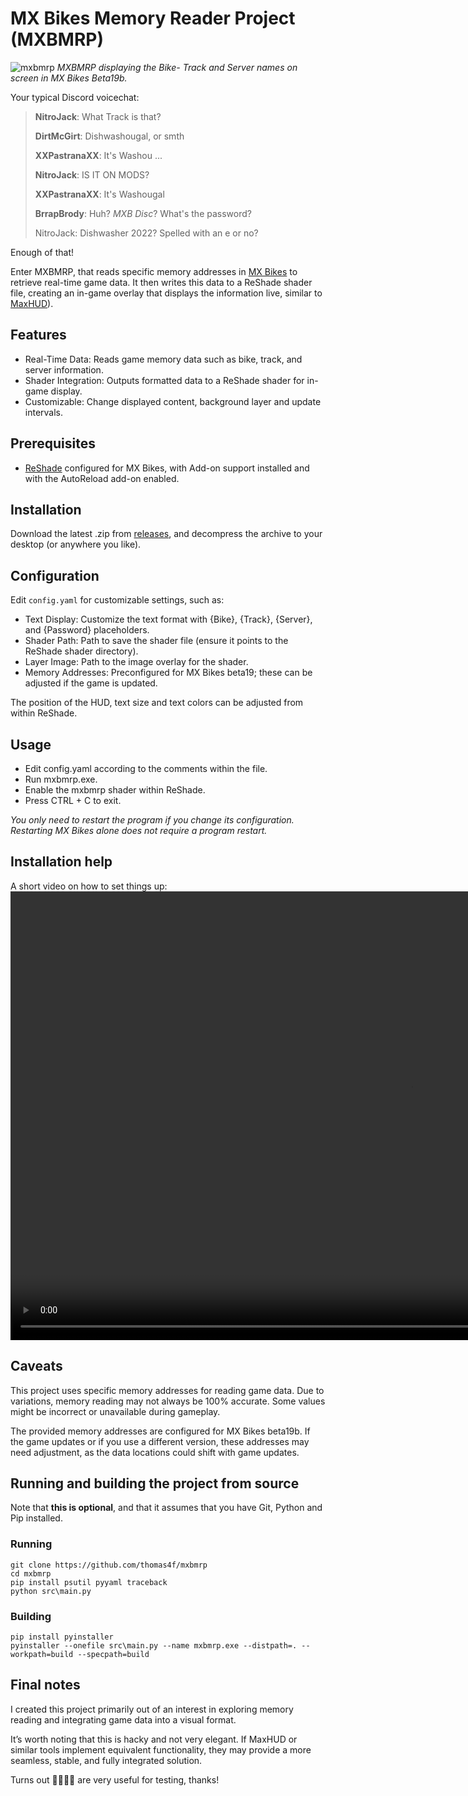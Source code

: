 # MX Bikes Memory Reader Project (MXBMRP)

![mxbmrp](https://github.com/user-attachments/assets/09dd7100-9938-471a-8c98-09d32ea1aad9)
*MXBMRP displaying the Bike- Track and Server names on screen in MX Bikes Beta19b.*

Your typical Discord voicechat:

> **NitroJack**: What Track is that?
>
> **DirtMcGirt**: Dishwashougal, or smth
>
> **XXPastranaXX**: It's Washou ...
>
> **NitroJack**: IS IT ON MODS?
>
> **XXPastranaXX**: It's Washougal
>
> **BrrapBrody**: Huh? *MXB Disc*? What's the password?
>
> NitroJack: Dishwasher 2022? Spelled with an e or no?

Enough of that!

Enter MXBMRP, that reads specific memory addresses in [MX Bikes](https://mx-bikes.com/) to retrieve real-time game data. It then writes this data to a ReShade shader file, creating an in-game overlay that displays the information live, similar to [MaxHUD](http://forum.mx-bikes.com/index.php?topic=180.0)).

## Features
 - Real-Time Data: Reads game memory data such as bike, track, and server information.
 - Shader Integration: Outputs formatted data to a ReShade shader for in-game display.
 - Customizable: Change displayed content, background layer and update intervals.

## Prerequisites
 - [ReShade](https://reshade.me/) configured for MX Bikes, with Add-on support installed and with the AutoReload add-on enabled.

## Installation
Download the latest .zip from [releases](https://github.com/thomas4f/mxbmrp/releases), and decompress the archive to your desktop (or anywhere you like).

## Configuration
Edit `config.yaml` for customizable settings, such as:

 - Text Display: Customize the text format with {Bike}, {Track}, {Server}, and {Password} placeholders.
 - Shader Path: Path to save the shader file (ensure it points to the ReShade shader directory).
 - Layer Image: Path to the image overlay for the shader.
 - Memory Addresses: Preconfigured for MX Bikes beta19; these can be adjusted if the game is updated.

The position of the HUD, text size and text colors can be adjusted from within ReShade.

## Usage
 - Edit config.yaml according to the comments within the file.
 - Run mxbmrp.exe.
 - Enable the mxbmrp shader within ReShade.
 - Press CTRL + C to exit.
 
*You only need to restart the program if you change its configuration. Restarting MX Bikes alone does not require a program restart.*

## Installation help
A short video on how to set things up:
<video src="https://github.com/user-attachments/assets/c5a48ddc-b4a3-4ab8-9b60-3f028bb492ff" type="video/mp4" width="1280" height="718" controls>
  [mxbmrp.mp4](https://github.com/user-attachments/assets/c5a48ddc-b4a3-4ab8-9b60-3f028bb492ff)
</video>

## Caveats
This project uses specific memory addresses for reading game data. Due to variations, memory reading may not always be 100% accurate. Some values might be incorrect or unavailable during gameplay.

The provided memory addresses are configured for MX Bikes beta19b. If the game updates or if you use a different version, these addresses may need adjustment, as the data locations could shift with game updates.

## Running and building the project from source
Note that **this is optional**, and that it assumes that you have Git, Python and Pip installed.

### Running
```code
git clone https://github.com/thomas4f/mxbmrp
cd mxbmrp
pip install psutil pyyaml traceback
python src\main.py
```

### Building
```code
pip install pyinstaller
pyinstaller --onefile src\main.py --name mxbmrp.exe --distpath=. --workpath=build --specpath=build
```

## Final notes
I created this project primarily out of an interest in exploring memory reading and integrating game data into a visual format.

It’s worth noting that this is hacky and not very elegant. If MaxHUD or similar tools implement equivalent functionality, they may provide a more seamless, stable, and fully integrated solution.

Turns out 🥑🥕🥦🥬 are very useful for testing, thanks!

